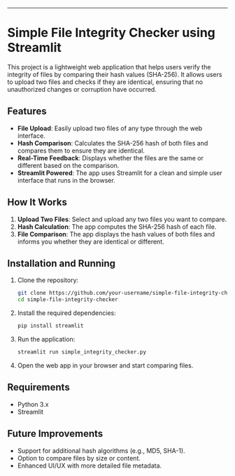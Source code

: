 ---

# Simple File Integrity Checker using Streamlit

This project is a lightweight web application that helps users verify the integrity of files by comparing their hash values (SHA-256). It allows users to upload two files and checks if they are identical, ensuring that no unauthorized changes or corruption have occurred.

## Features

- **File Upload**: Easily upload two files of any type through the web interface.
- **Hash Comparison**: Calculates the SHA-256 hash of both files and compares them to ensure they are identical.
- **Real-Time Feedback**: Displays whether the files are the same or different based on the comparison.
- **Streamlit Powered**: The app uses Streamlit for a clean and simple user interface that runs in the browser.

## How It Works

1. **Upload Two Files**: Select and upload any two files you want to compare.
2. **Hash Calculation**: The app computes the SHA-256 hash of each file.
3. **File Comparison**: The app displays the hash values of both files and informs you whether they are identical or different.

## Installation and Running

1. Clone the repository:

    ```bash
    git clone https://github.com/your-username/simple-file-integrity-checker.git
    cd simple-file-integrity-checker
    ```

2. Install the required dependencies:

    ```bash
    pip install streamlit
    ```

3. Run the application:

    ```bash
    streamlit run simple_integrity_checker.py
    ```

4. Open the web app in your browser and start comparing files.


## Requirements

- Python 3.x
- Streamlit

## Future Improvements

- Support for additional hash algorithms (e.g., MD5, SHA-1).
- Option to compare files by size or content.
- Enhanced UI/UX with more detailed file metadata.
